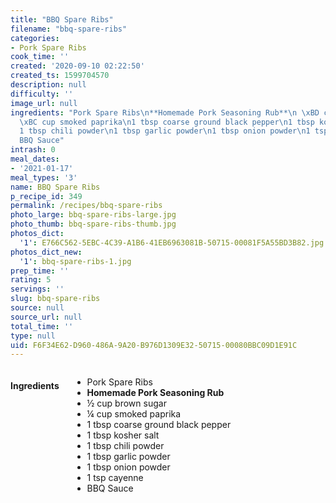 ```yaml
---
title: "BBQ Spare Ribs"
filename: "bbq-spare-ribs"
categories:
- Pork Spare Ribs
cook_time: ''
created: '2020-09-10 02:22:50'
created_ts: 1599704570
description: null
difficulty: ''
image_url: null
ingredients: "Pork Spare Ribs\n**Homemade Pork Seasoning Rub**\n \xBD cup brown sugar\n\
  \xBC cup smoked paprika\n1 tbsp coarse ground black pepper\n1 tbsp kosher salt\n\
  1 tbsp chili powder\n1 tbsp garlic powder\n1 tbsp onion powder\n1 tsp cayenne\n\
  BBQ Sauce"
intrash: 0
meal_dates:
- '2021-01-17'
meal_types: '3'
name: BBQ Spare Ribs
p_recipe_id: 349
permalink: /recipes/bbq-spare-ribs
photo_large: bbq-spare-ribs-large.jpg
photo_thumb: bbq-spare-ribs-thumb.jpg
photos_dict:
  '1': E766C562-5EBC-4C39-A1B6-41EB6963081B-50715-00081F5A55BD3B82.jpg
photos_dict_new:
  '1': bbq-spare-ribs-1.jpg
prep_time: ''
rating: 5
servings: ''
slug: bbq-spare-ribs
source: null
source_url: null
total_time: ''
type: null
uid: F6F34E62-D960-486A-9A20-B976D1309E32-50715-00080BBC09D1E91C
---
```

<div class="large-8 medium-7 columns" id="writeup">	</div><!-- #writeup -->
</div><!-- #row-one -->
<div class="row" id="row-two">	<div class="medium-4 small-5 columns" id="ingredients"><h4>Ingredients</h4><div class="box box-ingredients content"><ul>
<li>Pork Spare Ribs</li>
<li><strong>Homemade Pork Seasoning Rub</strong></li>
<li>½ cup brown sugar</li>
<li>¼ cup smoked paprika</li>
<li>1 tbsp coarse ground black pepper</li>
<li>1 tbsp kosher salt</li>
<li>1 tbsp chili powder</li>
<li>1 tbsp garlic powder</li>
<li>1 tbsp onion powder</li>
<li>1 tsp cayenne</li>
<li>BBQ Sauce</li>
</ul>
</div>	</div>	<div class="medium-6 small-7 columns" id="directions">	</div>
